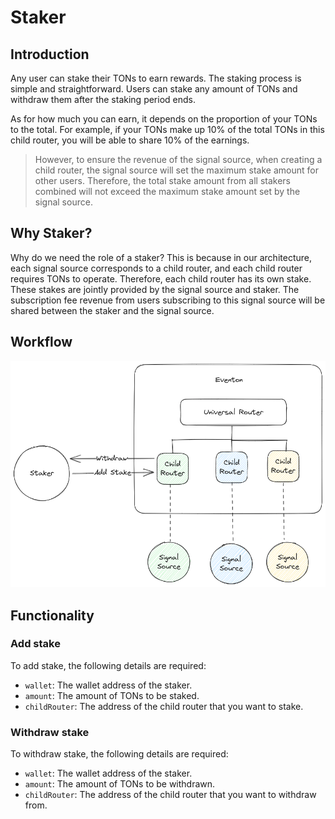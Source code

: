 # Staker

## Introduction

Any user can stake their TONs to earn rewards. The staking process is simple and straightforward. Users can stake any amount of TONs and withdraw them after the staking period ends.

As for how much you can earn, it depends on the proportion of your TONs to the total. For example, if your TONs make up 10% of the total TONs in this child router, you will be able to share 10% of the earnings.

> However, to ensure the revenue of the signal source, when creating a child router, the signal source will set the maximum stake amount for other users. Therefore, the total stake amount from all stakers combined will not exceed the maximum stake amount set by the signal source.

## Why Staker?

Why do we need the role of a staker? This is because in our architecture, each signal source corresponds to a child router, and each child router requires TONs to operate. Therefore, each child router has its own stake. These stakes are jointly provided by the signal source and staker. The subscription fee revenue from users subscribing to this signal source will be shared between the staker and the signal source.

## Workflow

![Staker workflow](/img/eventon-add-stake-for-earn-workflow.png)

## Functionality

### Add stake

To add stake, the following details are required:

- `wallet`: The wallet address of the staker.
- `amount`: The amount of TONs to be staked.
- `childRouter`: The address of the child router that you want to stake.

### Withdraw stake

To withdraw stake, the following details are required:

- `wallet`: The wallet address of the staker.
- `amount`: The amount of TONs to be withdrawn.
- `childRouter`: The address of the child router that you want to withdraw from.
